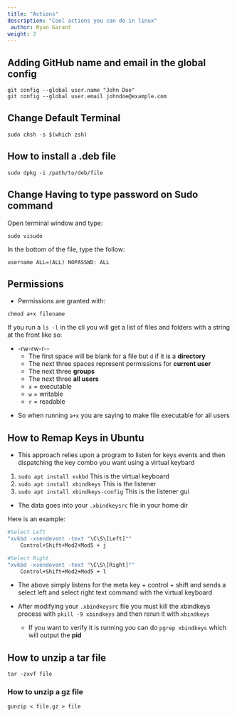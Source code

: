 ```yaml
---
title: "Actions"
description: "Cool actions you can do in linux"
 author: Ryan Garant
weight: 2
---
```


<article id="1">

## Adding GitHub name and email in the global config

```shell
git config --global user.name "John Doe"
git config --global user.email johndoe@example.com
```

</article>

<article id="2">

## Change Default Terminal

```shell
sudo chsh -s $(which zsh)
```

</article>

<article id="3">

## How to install a .deb file

```shell
sudo dpkg -i /path/to/deb/file
```

</article>

<article id="4">

## Change Having to type password on Sudo command

Open terminal window and type:

```
sudo visudo
```

In the bottom of the file, type the follow:

```
username ALL=(ALL) NOPASSWD: ALL
```

</article>

<article id="5">

## Permissions

- Permissions are granted with:

```
chmod a+x filename
```

If you run a `ls -l` in the cli you will get a list of files and folders with a string at the front like so:

- -rw-rw-r--
  - The first space will be blank for a file but `d` if it is a **directory**
  - The next three spaces represent permissions for **current user**
  - The next three **groups**
  - The next three **all users**
  - `x` = executable
  - `w` = writable
  - `r` = readable

* So when running `a+x` you are saying to make file executable for all users

</article>

<article id="6">

## How to Remap Keys in Ubuntu

- This approach relies upon a program to listen for keys events and then dispatching the key combo you want using a virtual keybard

1.  `sudo apt install xvkbd` This is the virtual keyboard
2.  `sudo apt install xbindkeys` This is the listener
3.  `sudo apt install xbindkeys-config` This is the listener gui

- The data goes into your `.xbindkeysrc` file in your home dir

Here is an example:

```bash
#Select Left
"xvkbd -xsendevent -text "\C\S\[Left]""
    Control+Shift+Mod2+Mod5 + j

#Select Right
"xvkbd -xsendevent -text "\C\S\[Right]""
    Control+Shift+Mod2+Mod5 + l
```

- The above simply listens for the meta key + control + shift and sends a select left and select right text command with the virtual keyboard

- After modifying your `.xbindkeysrc` file you must kill the xbindkeys process with `pkill -9 xbindkeys` and then rerun it with `xbindkeys`
  - If you want to verify it is running you can do `pgrep xbindkeys` which will output the **pid**

</article>

<article id="7">

## How to unzip a tar file

```
tar -zxvf file
```

### How to unzip a gz file

```
gunzip < file.gz > file
```

</article>
